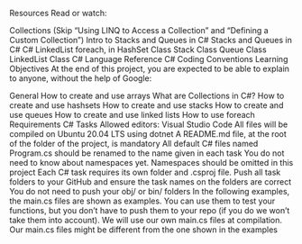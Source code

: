 Resources
Read or watch:

Collections (Skip “Using LINQ to Access a Collection” and “Defining a Custom Collection”)
Intro to Stacks and Queues in C#
Stacks and Queues in C#
C# LinkedList
foreach, in
HashSet Class
Stack Class
Queue Class
LinkedList Class
C# Language Reference
C# Coding Conventions
Learning Objectives
At the end of this project, you are expected to be able to explain to anyone, without the help of Google:

General
How to create and use arrays
What are Collections in C#?
How to create and use hashsets
How to create and use stacks
How to create and use queues
How to create and use linked lists
How to use foreach
Requirements
C# Tasks
Allowed editors: Visual Studio Code
All files will be compiled on Ubuntu 20.04 LTS using dotnet
A README.md file, at the root of the folder of the project, is mandatory
All default C# files named Program.cs should be renamed to the name given in each task
You do not need to know about namespaces yet. Namespaces should be omitted in this project
Each C# task requires its own folder and .csproj file. Push all task folders to your GitHub and ensure the task names on the folders are correct
You do not need to push your obj/ or bin/ folders
In the following examples, the main.cs files are shown as examples. You can use them to test your functions, but you don’t have to push them to your repo (if you do we won’t take them into account). We will use our own main.cs files at compilation. Our main.cs files might be different from the one shown in the examples